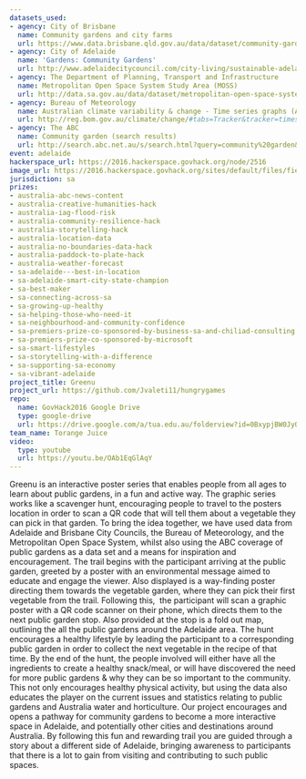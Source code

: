 ```yaml
---
datasets_used:
- agency: City of Brisbane
  name: Community gardens and city farms
  url: https://www.data.brisbane.qld.gov.au/data/dataset/community-gardens-city-farms
- agency: City of Adelaide
  name: 'Gardens: Community Gardens'
  url: http://www.adelaidecitycouncil.com/city-living/sustainable-adelaide/gardens
- agency: The Department of Planning, Transport and Infrastructure
  name: Metropolitan Open Space System Study Area (MOSS)
  url: http://data.sa.gov.au/data/dataset/metropolitan-open-space-system
- agency: Bureau of Meteorology
  name: Australian climate variability & change - Time series graphs (Annual mean temperature anomaly - Australia (1910-2015))
  url: http://reg.bom.gov.au/climate/change/#tabs=Tracker&tracker=timeseries
- agency: The ABC
  name: Community garden (search results)
  url: http://search.abc.net.au/s/search.html?query=community%20garden&collection=abcall_meta&form=simple
event: adelaide
hackerspace_url: https://2016.hackerspace.govhack.org/node/2516
image_url: https://2016.hackerspace.govhack.org/sites/default/files/field/image/logo-01.jpg
jurisdiction: sa
prizes:
- australia-abc-news-content
- australia-creative-humanities-hack
- australia-iag-flood-risk
- australia-community-resilience-hack
- australia-storytelling-hack
- australia-location-data
- australia-no-boundaries-data-hack
- australia-paddock-to-plate-hack
- australia-weather-forecast
- sa-adelaide---best-in-location
- sa-adelaide-smart-city-state-champion
- sa-best-maker
- sa-connecting-across-sa
- sa-growing-up-healthy
- sa-helping-those-who-need-it
- sa-neighbourhood-and-community-confidence
- sa-premiers-prize-co-sponsored-by-business-sa-and-chiliad-consulting
- sa-premiers-prize-co-sponsored-by-microsoft
- sa-smart-lifestyles
- sa-storytelling-with-a-difference
- sa-supporting-sa-economy
- sa-vibrant-adelaide
project_title: Greenu
project_url: https://github.com/Jvaleti11/hungrygames
repo:
  name: GovHack2016 Google Drive
  type: google-drive
  url: https://drive.google.com/a/tua.edu.au/folderview?id=0BxypjBW0JyQ8RU9IVDlydjJOS3c&usp=sharing
team_name: Torange Juice
video:
  type: youtube
  url: https://youtu.be/OAb1EqGlAqY
---
```


Greenu is an interactive poster series that enables people from all ages to learn about public gardens, in a fun and active way. The graphic series works like a scavenger hunt, encouraging people to travel to the posters location in order to scan a QR code that will tell them about a vegetable they can pick in that garden. To bring the idea together, we have used data from Adelaide and Brisbane City Councils, the Bureau of Meteorology, and the Metropolitan Open Space System, whilst also using the ABC coverage of public gardens as a data set and a means for inspiration and encouragement.
The trail begins with the participant arriving at the public garden, greeted by a poster with an environmental message aimed to educate and engage the viewer. Also displayed is a way-finding poster directing them towards the vegetable garden, where they can pick their first vegetable from the trail. Following this,  the participant will scan a graphic poster with a QR code scanner on their phone, which directs them to the next public garden stop. Also provided at the stop is a fold out map, outlining the all the public gardens around the Adelaide area.
The hunt encourages a healthy lifestyle by leading the participant to a corresponding public garden in order to collect the next vegetable in the recipe of that time. By the end of the hunt, the people involved will either have all the ingredients to create a healthy snack/meal, or will have discovered the need for more public gardens & why they can be so important to the community. This not only encourages healthy physical activity, but using the data also educates the player on the current issues and statistics relating to public gardens and Australia water and horticulture. Our project encourages and opens a pathway for community gardens to become a more interactive space in Adelaide, and potentially other cities and destinations around Australia.
By following this fun and rewarding trail you are guided through a story about a different side of Adelaide, bringing awareness to participants that there is a lot to gain from visiting and contributing to such public spaces.